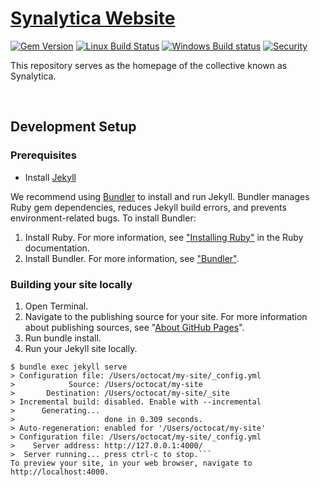 # [Synalytica Website](https://synalytica.xyz/)

[![Gem Version](https://img.shields.io/gem/v/jekyll.svg)][ruby-gems]
[![Linux Build Status](https://github.com/jekyll/jekyll/workflows/Continuous%20Integration/badge.svg)][ci-workflow]
[![Windows Build status](https://img.shields.io/appveyor/ci/jekyll/jekyll/master.svg?label=Windows%20build)][appveyor]
[![Security](https://hakiri.io/github/jekyll/jekyll/master.svg)][hakiri]

[ruby-gems]: https://rubygems.org/gems/jekyll
[hakiri]: https://hakiri.io/github/jekyll/jekyll/master
[ci-workflow]: https://github.com/jekyll/jekyll/actions?query=workflow%3A%22Continuous+Integration%22+branch%3Amaster
[appveyor]: https://ci.appveyor.com/project/jekyll/jekyll/branch/master

This repository serves as the homepage of the collective known as Synalytica. 
<p>&nbsp;</p>

## Development Setup

### Prerequisites
* Install [Jekyll](https://jekyllrb.com/docs/installation/)

We recommend using [Bundler](http://bundler.io/) to install and run Jekyll. Bundler manages Ruby gem dependencies, reduces Jekyll build errors, and prevents environment-related bugs. To install Bundler:

1. Install Ruby. For more information, see ["Installing Ruby"](https://www.ruby-lang.org/en/documentation/installation/) in the Ruby documentation.
2. Install Bundler. For more information, see ["Bundler"](https://bundler.io/).


### Building your site locally
1. Open Terminal.
2. Navigate to the publishing source for your site. For more information about publishing sources, see "[About GitHub Pages](https://docs.github.com/en/articles/about-github-pages#publishing-sources-for-github-pages-sites)".
3. Run bundle install.
4. Run your Jekyll site locally.
```
$ bundle exec jekyll serve
> Configuration file: /Users/octocat/my-site/_config.yml
>            Source: /Users/octocat/my-site
>       Destination: /Users/octocat/my-site/_site
> Incremental build: disabled. Enable with --incremental
>      Generating...
>                    done in 0.309 seconds.
> Auto-regeneration: enabled for '/Users/octocat/my-site'
> Configuration file: /Users/octocat/my-site/_config.yml
>    Server address: http://127.0.0.1:4000/
>  Server running... press ctrl-c to stop.```
To preview your site, in your web browser, navigate to http://localhost:4000.